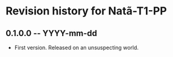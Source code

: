 # Revision history for Natã-T1-PP

## 0.1.0.0 -- YYYY-mm-dd

* First version. Released on an unsuspecting world.
